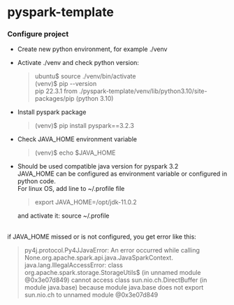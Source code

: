 # pyspark-template

### Configure project
- Create new python environment, for example ./venv
- Activate ./venv and check python version: 
  > ubuntu$ source ./venv/bin/activate<br>
  > (venv)$ pip --version<br>
  > pip 22.3.1 from ./pyspark-template/venv/lib/python3.10/site-packages/pip (python 3.10)
- Install pyspark package
  > (venv)$ pip install pyspark==3.2.3
- Check JAVA_HOME environment variable
  > (venv)$ echo $JAVA_HOME
- Should be used compatible java version for pyspark 3.2  
  JAVA_HOME can be configured as environment variable or configured in python code.<br>
  For linux OS, add line to ~/.profile file
  > export JAVA_HOME=/opt/jdk-11.0.2<br>

  and activate it: source ~/.profile
  
 
<br>
if JAVA_HOME missed or is not configured, you get error like this:

> py4j.protocol.Py4JJavaError: An error occurred while calling None.org.apache.spark.api.java.JavaSparkContext.
> java.lang.IllegalAccessError: class org.apache.spark.storage.StorageUtils$ (in unnamed module @0x3e07d849) 
> cannot access class sun.nio.ch.DirectBuffer (in module java.base) because module java.base does not export sun.nio.ch to unnamed module @0x3e07d849
